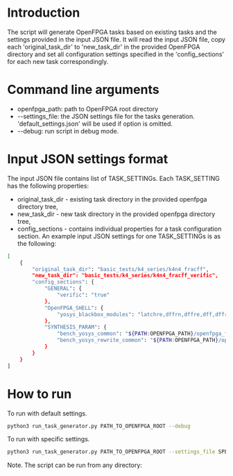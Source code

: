 # Introduction
The script will generate OpenFPGA tasks based on existing tasks and the settings provided in the input JSON file. It will read the input JSON file, copy each 'original_task_dir' to 'new_task_dir' in the provided OpenFPGA directory and set all configuration settings specified in the 'config_sections' for each new task correspondingly.

# Command line arguments
- openfpga_path: path to OpenFPGA root directory
- --settings_file: the JSON settings file for the tasks generation. 'default_settings.json' will be used if option is omitted.
- --debug: run script in debug mode.

# Input JSON settings format
The input JSON file contains list of TASK_SETTINGs. 
Each TASK_SETTING has the following properties:
- original_task_dir - existing task directory in the provided openfpga directory tree,
- new_task_dir - new task directory in the provided openfpga directory tree,
- config_sections - contains individual properties for a task configuration section.
An example input JSON settings for one TASK_SETTINGs is as the following:
```bash
[
    {
        "original_task_dir": "basic_tests/k4_series/k4n4_fracff",
        "new_task_dir": "basic_tests/k4_series/k4n4_fracff_verific",
        "config_sections": {
            "GENERAL": {
                "verific": "true"
            },
            "OpenFPGA_SHELL": {
                "yosys_blackbox_modules": "latchre,dffrn,dffre,dff,dffr"
            },
            "SYNTHESIS_PARAM": {
                "bench_yosys_common": "${PATH:OPENFPGA_PATH}/openfpga_flow/misc/ys_tmpl_yosys+verific_vpr_dff_flow.ys",
                "bench_yosys_rewrite_common": "${PATH:OPENFPGA_PATH}/openfpga_flow/misc/ys_tmpl_yosys+verific_vpr_flow_with_rewrite.ys;${PATH:OPENFPGA_PATH}/openfpga_flow/misc/ys_tmpl_rewrite_flow.ys"
            }
        }
    }
]
```

# How to run
To run with default settings.
```bash
python3 run_task_generator.py PATH_TO_OPENFPGA_ROOT --debug
```
To run with specific settings.
```bash
python3 run_task_generator.py PATH_TO_OPENFPGA_ROOT --settings_file SPECIFIC_SETTINGS.json --debug
```
Note. The script can be run from any directory:
